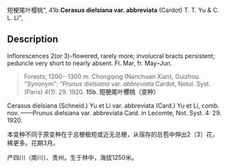 短梗尾叶樱桃",
41b.**Cerasus dielsiana var. abbreviata** (Cardot) T. T. Yu & C. L. Li",

## Description
Inflorescences 2(or 3)-flowered, rarely more; involucral bracts persistent; peduncle very short to nearly absent. Fl. Mar, fr. May–Jun.

> Forests; 1200--1300 m. Chongqing (Nanchuan Xian), Guizhou.
  "Synonym": "*Prunus dielsiana* var. *abbreviata* Cardot, Notul. Syst. (Paris) 4(1): 29. 1920.
**15b. 短梗尾叶樱桃（变种）**

Cerasus dielsiana (Schneid.) Yu et Li var. abbreviata (Card.) Yu et Li, comb. nov. ——Prunus dielsiana var. abbreviata Card. in Lecomte, Not. Syst. 4: 29. 1920.

本变种不同于原变种在于总梗极短或近无总梗，从宿存的总苞中伸出2（3）花，稀更多。花期3月。

产四川（南川）、贵州。生于林中，海拔1250米。
